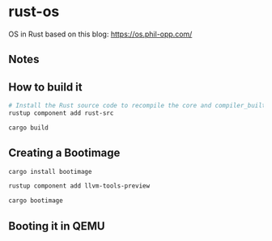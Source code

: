 # rust-os
OS in Rust based on this blog: https://os.phil-opp.com/

## Notes


## How to build it
```bash
# Install the Rust source code to recompile the core and compiler_builtins libs (.cargo/config.toml)
rustup component add rust-src 

cargo build
```

## Creating a Bootimage
```bash
cargo install bootimage

rustup component add llvm-tools-preview

cargo bootimage
```

## Booting it in QEMU
